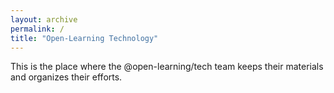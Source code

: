```yaml
---
layout: archive
permalink: /
title: "Open-Learning Technology"
---
```

This is the place where the @open-learning/tech team keeps their materials and organizes their efforts.

